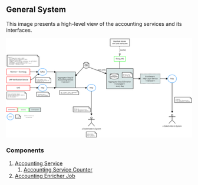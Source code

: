 ## General System

This image presents a high-level view of the accounting services and its interfaces.

![General System](assets/acct_events_v3_II.svg)

###  Components

1. [Accounting Service](acct-service/README.md)
   1. [Accounting Service Counter](counter/README.md)
2. [Accounting Enricher Job](acct-enricher-job/README.md)
